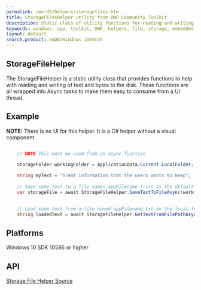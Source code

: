```yaml
---
permalink: /en-US/helpers/storagefiles.htm
title: StorageFilesHelper utility from UWP Community Toolkit
description: Static class of utility functions for reading and writing text of bytes from files within UWP applications
keywords: windows, app, toolkit, UWP, helpers, file, storage, embedded file, read text, read bytes, write bytes, write text
layout: default
search.product: eADQiWindows 10XVcnh
---
```


## StorageFileHelper

The StorageFileHelper is a static utility class that provides functions to help with reading and writing of text and bytes to the disk.  These functions are all wrapped into Async tasks to make them easy to consume from a UI thread.


## Example

**NOTE:** There is no UI for this helper.  It is a C# helper without a visual component.

```C#

	// NOTE This must be used from an async function

	StorageFolder workingFolder = ApplicationData.Current.LocalFolder;
	
	string myText = "Great information that the users wants to keep";
	
	// Save some text to a file names appFilename (.txt is the default extension)
	var storageFile = await StorageFileHelper.SaveTextToFileAsync(workingFolder, myText, "appFilename");
	

	// Load some text from a file named appFilename.txt in the local folder	
	string loadedText = await StorageFileHelper.GetTextFromFilePathAsync(workingFolder.Path + Path.DirectorySeparatorChar + "appFilename.txt");

```

## Platforms

Windows 10 SDK 10586 or higher

## API

[Storage File Helper Source](https://github.com/Microsoft/UWPCommunityToolkit/blob/master/Microsoft.Toolkit.Uwp/Helpers/StorageFileHelper.cs)
